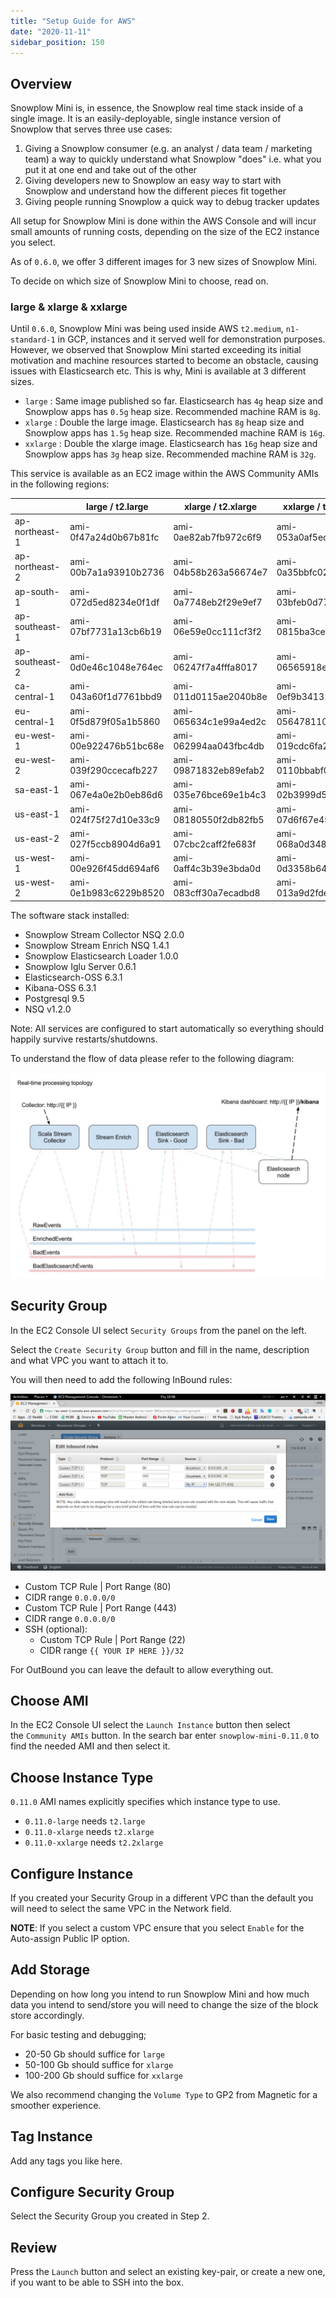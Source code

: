 ```yaml
---
title: "Setup Guide for AWS"
date: "2020-11-11"
sidebar_position: 150
---
```


## Overview

Snowplow Mini is, in essence, the Snowplow real time stack inside of a single image. It is an easily-deployable, single instance version of Snowplow that serves three use cases:

1. Giving a Snowplow consumer (e.g. an analyst / data team / marketing team) a way to quickly understand what Snowplow "does" i.e. what you put it at one end and take out of the other
2. Giving developers new to Snowplow an easy way to start with Snowplow and understand how the different pieces fit together
3. Giving people running Snowplow a quick way to debug tracker updates

All setup for Snowplow Mini is done within the AWS Console and will incur small amounts of running costs, depending on the size of the EC2 instance you select.

As of `0.6.0`, we offer 3 different images for 3 new sizes of Snowplow Mini.

To decide on which size of Snowplow Mini to choose, read on.

### large & xlarge & xxlarge

Until `0.6.0`, Snowplow Mini was being used inside AWS `t2.medium`, `n1-standard-1` in GCP, instances and it served well for demonstration purposes. However, we observed that Snowplow Mini started exceeding its initial motivation and machine resources started to become an obstacle, causing issues with Elasticsearch etc. This is why, Mini is available at 3 different sizes.

- `large` : Same image published so far. Elasticsearch has `4g` heap size and Snowplow apps has `0.5g` heap size. Recommended machine RAM is `8g`.
- `xlarge` : Double the large image. Elasticsearch has `8g` heap size and Snowplow apps has `1.5g` heap size. Recommended machine RAM is `16g`.
- `xxlarge` : Double the xlarge image. Elasticsearch has `16g` heap size and Snowplow apps has `3g` heap size. Recommended machine RAM is `32g`.

This service is available as an EC2 image within the AWS Community AMIs in the following regions:

|  | large / t2.large | xlarge / t2.xlarge | xxlarge / t2.xxlarge |
| --- | --- | --- | --- |
| ap-northeast-1 | ami-0f47a24d0b67b81fc | ami-0ae82ab7fb972c6f9 | ami-053a0af5ec733fc82 |
| ap-northeast-2 | ami-00b7a1a93910b2736 | ami-04b58b263a56674e7 | ami-0a35bbfc02f286eef |
| ap-south-1 | ami-072d5ed8234e0f1df | ami-0a7748eb2f29e9ef7 | ami-03bfeb0d77f49b92b |
| ap-southeast-1 | ami-07bf7731a13cb6b19 | ami-06e59e0cc111cf3f2 | ami-0815ba3ce4045018f |
| ap-southeast-2 | ami-0d0e46c1048e764ec | ami-06247f7a4fffa8017 | ami-06565918e815d4a94 |
| ca-central-1 | ami-043a60f1d7761bbd9 | ami-011d0115ae2040b8e | ami-0ef9b3413182212dc |
| eu-central-1 | ami-0f5d879f05a1b5860 | ami-065634c1e99a4ed2c | ami-05647811011c942b8 |
| eu-west-1 | ami-00e922476b51bc68e | ami-062994aa043fbc4db | ami-019cdc6fa2552c803 |
| eu-west-2 | ami-039f290ccecafb227 | ami-09871832eb89efab2 | ami-0110bbabf0c3d2c92 |
| sa-east-1 | ami-067e4a0e2b0eb86d6 | ami-035e76bce69e1b4c3 | ami-02b3999d5883d9f3c |
| us-east-1 | ami-024f75f27d10e33c9 | ami-08180550f2db82fb5 | ami-07d6f67e45a5cb9b9 |
| us-east-2 | ami-027f5ccb8904d6a91 | ami-07cbc2caff2fe683f | ami-068a0d348d04d8dfd |
| us-west-1 | ami-00e926f45dd694af6 | ami-0aff4c3b39e3bda0d | ami-0d3358b6486d39f6a |
| us-west-2 | ami-0e1b983c6229b8520 | ami-083cff30a7ecadbd8 | ami-013a9d2fdebd03b0d |

The software stack installed:

- Snowplow Stream Collector NSQ 2.0.0
- Snowplow Stream Enrich NSQ 1.4.1
- Snowplow Elasticsearch Loader 1.0.0
- Snowplow Iglu Server 0.6.1
- Elasticsearch-OSS 6.3.1
- Kibana-OSS 6.3.1
- Postgresql 9.5
- NSQ v1.2.0

Note: All services are configured to start automatically so everything should happily survive restarts/shutdowns.

To understand the flow of data please refer to the following diagram:

![This image has an empty alt attribute; its file name is snowplow-mini-topology.jpg](images/snowplow-mini-topology.jpg)

## Security Group

In the EC2 Console UI select `Security Groups` from the panel on the left.

Select the `Create Security Group` button and fill in the name, description and what VPC you want to attach it to.

You will then need to add the following InBound rules:

![snowplow-mini-security-group-setup](images/security-groups-setup.png)

- Custom TCP Rule | Port Range (80)
- CIDR range `0.0.0.0/0`
- Custom TCP Rule | Port Range (443)
- CIDR range `0.0.0.0/0`
- SSH (optional):
    - Custom TCP Rule | Port Range (22)
    - CIDR range `{{ YOUR IP HERE }}/32`

For OutBound you can leave the default to allow everything out.

## Choose AMI

In the EC2 Console UI select the `Launch Instance` button then select the `Community AMIs` button. In the search bar enter `snowplow-mini-0.11.0` to find the needed AMI and then select it.

## Choose Instance Type

`0.11.0` AMI names explicitly specifies which instance type to use.

- `0.11.0-large` needs `t2.large`
- `0.11.0-xlarge` needs `t2.xlarge`
- `0.11.0-xxlarge` needs `t2.2xlarge`

## Configure Instance

If you created your Security Group in a different VPC than the default you will need to select the same VPC in the Network field.

**NOTE**: If you select a custom VPC ensure that you select `Enable` for the Auto-assign Public IP option.

## Add Storage

Depending on how long you intend to run Snowplow Mini and how much data you intend to send/store you will need to change the size of the block store accordingly.

For basic testing and debugging;

- 20-50 Gb should suffice for `large`
- 50-100 Gb should suffice for `xlarge`
- 100-200 Gb should suffice for `xxlarge`

We also recommend changing the `Volume Type` to GP2 from Magnetic for a smoother experience.

## Tag Instance

Add any tags you like here.

## Configure Security Group

Select the Security Group you created in Step 2.

## Review

Press the `Launch` button and select an existing key-pair, or create a new one, if you want to be able to SSH into the box.
